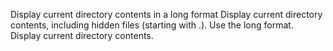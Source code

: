 Display current directory contents in a long format
Display current directory contents, including hidden files (starting with .). Use the long format.
Display current directory contents.
